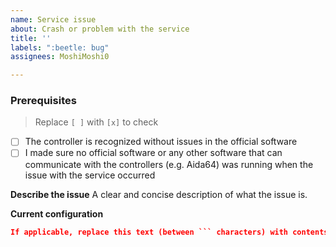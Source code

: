 ```yaml
---
name: Service issue
about: Crash or problem with the service
title: ''
labels: ":beetle: bug"
assignees: MoshiMoshi0

---
```


### Prerequisites

> Replace `[ ]` with `[x]` to check

* [ ] The controller is recognized without issues in the official software
* [ ] I made sure no official software or any other software that can communicate with the controllers (e.g. Aida64) was running when the issue with the service occurred

**Describe the issue**
A clear and concise description of what the issue is.

**Current configuration**
```json
If applicable, replace this text (between ``` characters) with contents of your current configuration here. 
```
